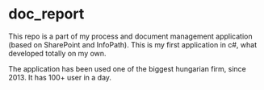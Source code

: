 # doc_report
This repo is a part of my process and document management application (based on SharePoint and InfoPath). This is my first application in c#, what developed totally on my own.

The application has been used one of the biggest hungarian firm, since 2013. It has 100+ user in a day.
